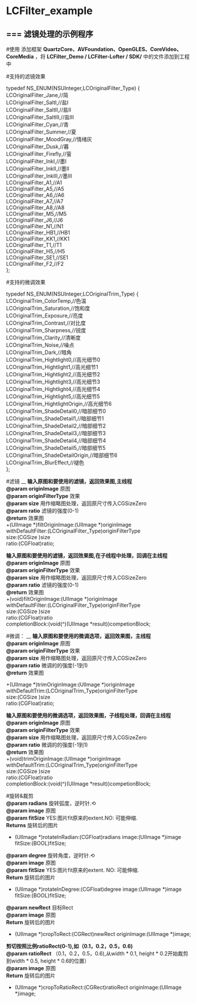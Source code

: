 # LCFilter_example
===
滤镜处理的示例程序
----
#使用
添加框架 **QuartzCore、AVFoundation、OpenGLES、CoreVideo、CoreMedia** ，将 **LCFilter_Demo / LCFilter-Lofter / SDK/** 中的文件添加到工程中


#支持的滤镜效果

typedef NS_ENUM(NSUInteger,LCOriginalFilter_Type) {<br>
LCOriginalFilter_Jane,//简<br>
LCOriginalFilter_SaltI,//盐I<br>
LCOriginalFilter_SaltII,//盐II<br>
LCOriginalFilter_SaltIII,//盐III<br>
LCOriginalFilter_Cyan,//青<br>
LCOriginalFilter_Summer,//夏<br>
LCOriginalFilter_MoodGray,//情绪灰<br>
LCOriginalFilter_Dusk,//暮<br>
LCOriginalFilter_Firefly,//萤<br>
LCOriginalFilter_InkI,//墨I<br>
LCOriginalFilter_InkII,//墨II<br>
LCOriginalFilter_InkIII,//墨III<br>
LCOriginalFilter_A1,//A1<br>
LCOriginalFilter_A5,//A5<br>
LCOriginalFilter_A6,//A6<br>
LCOriginalFilter_A7,//A7<br>
LCOriginalFilter_A8,//A8<br>
LCOriginalFilter_M5,//M5<br>
LCOriginalFilter_J6,//J6<br>
LCOriginalFilter_N1,//N1<br>
LCOriginalFilter_HB1,//HB1<br>
LCOriginalFilter_KK1,//KK1<br>
LCOriginalFilter_T1,//T1<br>
LCOriginalFilter_H5,//H5<br>
LCOriginalFilter_SE1,//SE1<br>
LCOriginalFilter_F2,//F2<br>
};

#支持的微调效果

typedef NS_ENUM(NSUInteger,LCOriginalTrim_Type) {<br>
LCOriginalTrim_ColorTemp,//色温<br>
LCOriginalTrim_Saturation,//饱和度<br>
LCOriginalTrim_Exposure,//亮度<br>
LCOriginalTrim_Contrast,//对比度<br>
LCOriginalTrim_Sharpness,//锐度<br>
LCOriginalTrim_Clarity,//清晰度<br>
LCOriginalTrim_Noise,//噪点<br>
LCOriginalTrim_Dark,//暗角<br>
LCOriginalTrim_Hightlight0,//高光细节0<br>
LCOriginalTrim_Hightlight1,//高光细节1<br>
LCOriginalTrim_Hightlight2,//高光细节2<br>
LCOriginalTrim_Hightlight3,//高光细节3<br>
LCOriginalTrim_Hightlight4,//高光细节4<br>
LCOriginalTrim_Hightlight5,//高光细节5<br>
LCOriginalTrim_HightlightOrigin,//高光细节6<br>
LCOriginalTrim_ShadeDetail0,//暗部细节0<br>
LCOriginalTrim_ShadeDetail1,//暗部细节1<br>
LCOriginalTrim_ShadeDetail2,//暗部细节2<br>
LCOriginalTrim_ShadeDetail3,//暗部细节3<br>
LCOriginalTrim_ShadeDetail4,//暗部细节4<br>
LCOriginalTrim_ShadeDetail5,//暗部细节5<br>
LCOriginalTrim_ShadeDetailOrigin,//暗部细节6<br>
LCOriginalTrim_BlurEffect,//褪色<br>
};

#滤镜
__
**输入原图和要使用的滤镜，返回效果图,主线程**<br>
**@param originImage**      原图<br>
**@param originFilterType** 效果<br>
**@param size**             用作缩略图处理，返回原尺寸传入CGSizeZero<br>
**@param ratio**            滤镜的强度(0-1)<br>
**@return** 效果图<br>
+(UIImage *)filtOriginImage:(UIImage *)originImage<br>
withDefaultFilter:(LCOriginalFilter_Type)originFilterType<br>
size:(CGSize )size<br>
ratio:(CGFloat)ratio;<br>


**输入原图和要使用的滤镜，返回效果图,在子线程中处理，回调在主线程**<br>
**@param originImage**     原图<br>
**@param originFilterType** 效果<br>
**@param size**            用作缩略图处理，返回原尺寸传入CGSizeZero<br>
**@param ratio**            滤镜的强度(0-1)<br>
**@return** 效果图<br>
+(void)filtOriginImage:(UIImage *)originImage<br>
withDefaultFilter:(LCOriginalFilter_Type)originFilterType<br>
size:(CGSize )size<br>
ratio:(CGFloat)ratio<br>
completionBlock:(void(^)(UIImage *result))competionBlock;<br>


#微调：
__
**输入原图和要使用的微调选项，返回效果图，主线程**<br>
**@param originImage**    原图<br>
**@param originFilterType** 效果<br>
**@param size**         用作缩略图处理，返回原尺寸传入CGSizeZero<br>
**@param ratio**            微调的的强度(-1到1)<br>
**@return** 效果图<br>

+(UIImage *)trimOriginImage:(UIImage *)originImage<br>
withDefaultTrim:(LCOriginalTrim_Type)originFilterType<br>
size:(CGSize )size<br>
ratio:(CGFloat)ratio;<br>

**输入原图和要使用的微调选项，返回效果图，子线程处理，回调在主线程**<br>
**@param originImage**      原图<br>
**@param originFilterType** 效果<br>
**@param size**            用作缩略图处理，返回原尺寸传入CGSizeZero<br>
**@param ratio**          微调的的强度(-1到1)<br>
**@return** 效果图<br>
+(void)trimOriginImage:(UIImage *)originImage<br>
withDefaultTrim:(LCOriginalTrim_Type)originFilterType<br>
size:(CGSize )size<br>
ratio:(CGFloat)ratio<br>
completionBlock:(void(^)(UIImage *result))competionBlock;<br>


#旋转&裁剪<br>
**@param radians**   旋转弧度，逆时针.⟲<br>
**@param image**   原图<br>
**@param fitSize**   YES:图片fit原来的extent.NO: 可能伸缩.<br>
**Returns** 旋转后的图片<br>
+ (UIImage *)rotateInRadian:(CGFloat)radians image:(UIImage *)image fitSize:(BOOL)fitSize;<br>


**@param degree**   旋转角度，逆时针.⟲<br>
**@param image**   原图<br>
**@param fitSize**  YES:图片fit原来的extent. NO: 可能伸缩.<br>
**Return** 旋转后的图片<br>
+ (UIImage *)rotateInDegree:(CGFloat)degree image:(UIImage *)image fitSize:(BOOL)fitSize;<br>

**@param newRect**   目标Rect<br>
**@param image**   原图<br>
**Return** 旋转后的图片<br>
+ (UIImage *)cropToRect:(CGRect)newRect originImage:(UIImage *)image;<br>

**剪切按照比例ratioRect(0-1),如（0.1，0.2，0.5，0.6)**<br>
**@param ratioRect**   （0.1，0.2，0.5，0.6),从width * 0.1, height * 0.2开始裁剪到width * 0.5, height * 0.6的位置）<br>
**@param image**   原图<br>
**Return** 旋转后的图片<br>
+ (UIImage *)cropToRatioRect:(CGRect)ratioRect originImage:(UIImage *)image;<br>
